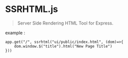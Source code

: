 # SSRHTML.js

> Server Side Rendering HTML Tool for Express.

example : 
```
app.get("/", ssrhtml("ui/public/index.html", (dom)=>{
	dom.window.$("title").html("New Page Title")
}))
```